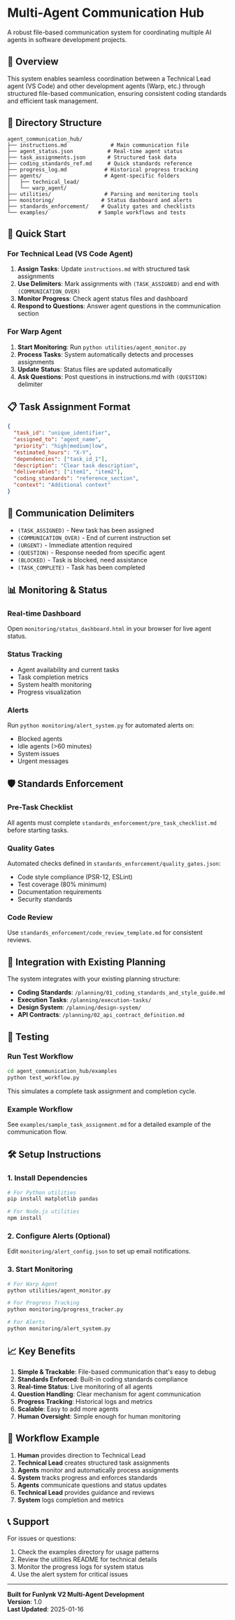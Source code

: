 # Multi-Agent Communication Hub

A robust file-based communication system for coordinating multiple AI agents in software development projects.

## 🎯 Overview

This system enables seamless coordination between a Technical Lead agent (VS Code) and other development agents (Warp, etc.) through structured file-based communication, ensuring consistent coding standards and efficient task management.

## 📁 Directory Structure

```
agent_communication_hub/
├── instructions.md              # Main communication file
├── agent_status.json           # Real-time agent status
├── task_assignments.json       # Structured task data
├── coding_standards_ref.md     # Quick standards reference
├── progress_log.md            # Historical progress tracking
├── agents/                    # Agent-specific folders
│   ├── technical_lead/
│   └── warp_agent/
├── utilities/                 # Parsing and monitoring tools
├── monitoring/               # Status dashboard and alerts
├── standards_enforcement/    # Quality gates and checklists
└── examples/                # Sample workflows and tests
```

## 🚀 Quick Start

### For Technical Lead (VS Code Agent)

1. **Assign Tasks**: Update `instructions.md` with structured task assignments
2. **Use Delimiters**: Mark assignments with `(TASK_ASSIGNED)` and end with `(COMMUNICATION_OVER)`
3. **Monitor Progress**: Check agent status files and dashboard
4. **Respond to Questions**: Answer agent questions in the communication section

### For Warp Agent

1. **Start Monitoring**: Run `python utilities/agent_monitor.py`
2. **Process Tasks**: System automatically detects and processes assignments
3. **Update Status**: Status files are updated automatically
4. **Ask Questions**: Post questions in instructions.md with `(QUESTION)` delimiter

## 📋 Task Assignment Format

```json
{
  "task_id": "unique_identifier",
  "assigned_to": "agent_name",
  "priority": "high|medium|low",
  "estimated_hours": "X-Y",
  "dependencies": ["task_id_1"],
  "description": "Clear task description",
  "deliverables": ["item1", "item2"],
  "coding_standards": "reference_section",
  "context": "Additional context"
}
```

## 🔧 Communication Delimiters

- `(TASK_ASSIGNED)` - New task has been assigned
- `(COMMUNICATION_OVER)` - End of current instruction set
- `(URGENT)` - Immediate attention required
- `(QUESTION)` - Response needed from specific agent
- `(BLOCKED)` - Task is blocked, need assistance
- `(TASK_COMPLETE)` - Task has been completed

## 📊 Monitoring & Status

### Real-time Dashboard
Open `monitoring/status_dashboard.html` in your browser for live agent status.

### Status Tracking
- Agent availability and current tasks
- Task completion metrics
- System health monitoring
- Progress visualization

### Alerts
Run `python monitoring/alert_system.py` for automated alerts on:
- Blocked agents
- Idle agents (>60 minutes)
- System issues
- Urgent messages

## 🛡️ Standards Enforcement

### Pre-Task Checklist
All agents must complete `standards_enforcement/pre_task_checklist.md` before starting tasks.

### Quality Gates
Automated checks defined in `standards_enforcement/quality_gates.json`:
- Code style compliance (PSR-12, ESLint)
- Test coverage (80% minimum)
- Documentation requirements
- Security standards

### Code Review
Use `standards_enforcement/code_review_template.md` for consistent reviews.

## 🔗 Integration with Existing Planning

The system integrates with your existing planning structure:
- **Coding Standards**: `/planning/01_coding_standards_and_style_guide.md`
- **Execution Tasks**: `/planning/execution-tasks/`
- **Design System**: `/planning/design-system/`
- **API Contracts**: `/planning/02_api_contract_definition.md`

## 🧪 Testing

### Run Test Workflow
```bash
cd agent_communication_hub/examples
python test_workflow.py
```

This simulates a complete task assignment and completion cycle.

### Example Workflow
See `examples/sample_task_assignment.md` for a detailed example of the communication flow.

## 🛠️ Setup Instructions

### 1. Install Dependencies
```bash
# For Python utilities
pip install matplotlib pandas

# For Node.js utilities  
npm install
```

### 2. Configure Alerts (Optional)
Edit `monitoring/alert_config.json` to set up email notifications.

### 3. Start Monitoring
```bash
# For Warp Agent
python utilities/agent_monitor.py

# For Progress Tracking
python monitoring/progress_tracker.py

# For Alerts
python monitoring/alert_system.py
```

## 📈 Key Benefits

1. **Simple & Trackable**: File-based communication that's easy to debug
2. **Standards Enforced**: Built-in coding standards compliance
3. **Real-time Status**: Live monitoring of all agents
4. **Question Handling**: Clear mechanism for agent communication
5. **Progress Tracking**: Historical logs and metrics
6. **Scalable**: Easy to add more agents
7. **Human Oversight**: Simple enough for human monitoring

## 🔄 Workflow Example

1. **Human** provides direction to Technical Lead
2. **Technical Lead** creates structured task assignments
3. **Agents** monitor and automatically process assignments
4. **System** tracks progress and enforces standards
5. **Agents** communicate questions and status updates
6. **Technical Lead** provides guidance and reviews
7. **System** logs completion and metrics

## 📞 Support

For issues or questions:
1. Check the examples directory for usage patterns
2. Review the utilities README for technical details
3. Monitor the progress logs for system status
4. Use the alert system for critical issues

---

**Built for Funlynk V2 Multi-Agent Development**  
**Version**: 1.0  
**Last Updated**: 2025-01-16
